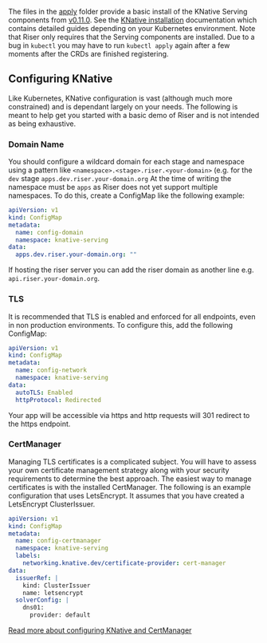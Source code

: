 The files in the [apply](./apply) folder provide a basic install of the KNative Serving components from [v0.11.0](https://github.com/knative/serving/releases/tag/v0.11.1). See the [KNative installation](https://knative.dev/docs/install/) documentation which contains detailed guides depending on your Kubernetes environment. Note that Riser only requires that the Serving components are installed. Due to a bug in `kubectl` you may have to run `kubectl apply` again after a few moments after the CRDs are finished registering.

## Configuring KNative
Like Kubernetes, KNative configuration is vast (although much more constrained) and is dependant largely on your needs. The following is meant to help get you started with a basic demo of Riser and is not intended as being exhaustive.

### Domain Name
You should configure a wildcard domain for each stage and namespace using a pattern like `<namespace>.<stage>.riser.<your-domain>` (e.g. for the `dev` stage `apps.dev.riser.your-domain.org` At the time of writing the namespace must be `apps` as Riser does not yet support multiple namespaces.
To do this, create a ConfigMap like the following example:

```yaml
apiVersion: v1
kind: ConfigMap
metadata:
  name: config-domain
  namespace: knative-serving
data:
  apps.dev.riser.your-domain.org: ""
```

If hosting the riser server you can add the riser domain as another line e.g. `api.riser.your-domain.org`.

### TLS
It is recommended that TLS is enabled and enforced for all endpoints, even in non production environments. To configure this, add the following ConfigMap:

```yaml
apiVersion: v1
kind: ConfigMap
metadata:
  name: config-network
  namespace: knative-serving
data:
  autoTLS: Enabled
  httpProtocol: Redirected
```

Your app will be accessible via https and http requests will 301 redirect to the https endpoint.

### CertManager

Managing TLS certificates is a complicated subject. You will have to assess your own certificate management strategy along with your security requirements to determine the best approach. The easiest way to manage certificates is with the installed CertManager. The following is an example configuration that uses LetsEncrypt. It assumes that you have created a LetsEncrypt ClusterIssuer.

```yaml
apiVersion: v1
kind: ConfigMap
metadata:
  name: config-certmanager
  namespace: knative-serving
  labels:
    networking.knative.dev/certificate-provider: cert-manager
data:
  issuerRef: |
    kind: ClusterIssuer
    name: letsencrypt
  solverConfig: |
    dns01:
      provider: default
```

[Read more about configuring KNative and CertManager](https://knative.dev/docs/serving/using-auto-tls/)

